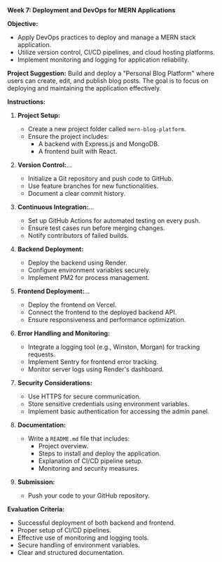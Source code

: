 **Week 7: Deployment and DevOps for MERN Applications**

**Objective:**

- Apply DevOps practices to deploy and manage a MERN stack application.
- Utilize version control, CI/CD pipelines, and cloud hosting platforms.
- Implement monitoring and logging for application reliability.

**Project Suggestion:** Build and deploy a "Personal Blog Platform" where users can create, edit, and publish blog posts. The goal is to focus on deploying and maintaining the application effectively.

**Instructions:**

1. **Project Setup:**
   - Create a new project folder called `mern-blog-platform`.
   - Ensure the project includes:
     - A backend with Express.js and MongoDB.
     - A frontend built with React.
   
2. **Version Control:**...
   - Initialize a Git repository and push code to GitHub.
   - Use feature branches for new functionalities.
   - Document a clear commit history.

3. **Continuous Integration:**...
   - Set up GitHub Actions for automated testing on every push.
   - Ensure test cases run before merging changes.
   - Notify contributors of failed builds.

4. **Backend Deployment:**
   - Deploy the backend using Render.
   - Configure environment variables securely.
   - Implement PM2 for process management.

5. **Frontend Deployment:**...
   - Deploy the frontend on Vercel.
   - Connect the frontend to the deployed backend API.
   - Ensure responsiveness and performance optimization.

6. **Error Handling and Monitoring:**
   - Integrate a logging tool (e.g., Winston, Morgan) for tracking requests.
   - Implement Sentry for frontend error tracking.
   - Monitor server logs using Render's dashboard.

7. **Security Considerations:**
   - Use HTTPS for secure communication.
   - Store sensitive credentials using environment variables.
   - Implement basic authentication for accessing the admin panel.

8. **Documentation:**
   - Write a `README.md` file that includes:
     - Project overview.
     - Steps to install and deploy the application.
     - Explanation of CI/CD pipeline setup.
     - Monitoring and security measures.

9. **Submission:**
   - Push your code to your GitHub repository.

**Evaluation Criteria:**

- Successful deployment of both backend and frontend.
- Proper setup of CI/CD pipelines.
- Effective use of monitoring and logging tools.
- Secure handling of environment variables.
- Clear and structured documentation.


